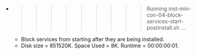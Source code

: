 * >>>>>>>>> Running inst-min-con-04-block-services-start-postinstall.sh ...
  * Block services from starting after they are being installed.
  * Disk size = 851520K. Space Used = 8K. Runtime = 00:00:00:01.
